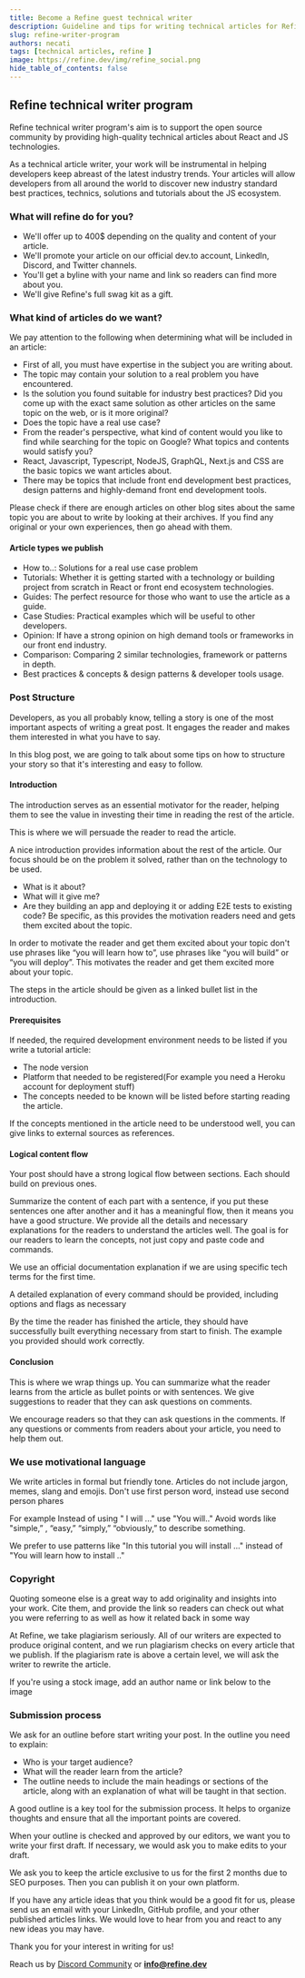 ```yaml
---
title: Become a Refine guest technical writer
description: Guideline and tips for writing technical articles for Refine
slug: refine-writer-program
authors: necati
tags: [technical articles, refine ]
image: https://refine.dev/img/refine_social.png
hide_table_of_contents: false
---
```




## Refine technical writer program

Refine technical writer program's aim is to support the open source community by providing high-quality technical articles about React and JS technologies.

As a technical article writer, your work will be instrumental in helping developers keep abreast of the latest industry trends. Your articles will allow developers from all around the world to discover new industry standard best practices, technics, solutions and tutorials about the JS ecosystem.

<!--truncate-->


### What will refine do for you?

- We'll offer up to 400$ depending on the quality and content of your article.
- We'll promote your article on our official dev.to account, LinkedIn, Discord, and Twitter channels.
- You'll get a byline with your name and link so readers can find more about you.
- We'll give Refine's full swag kit as a gift.


### What kind of articles do we want?

We pay attention to the following when determining what will be included in an article:

- First of all, you must have expertise in the subject you are writing about.
- The topic may contain your solution to a real problem you have encountered.
- Is the solution you found suitable for industry best practices? Did you come up with the exact same solution as other articles on the same topic on the web, or is it more original?
- Does the topic have a real use case?
- From the reader's perspective, what kind of content would you like to find while searching for the topic on Google? What topics and contents would satisfy you?
- React, Javascript, Typescript, NodeJS, GraphQL, Next.js and CSS are the basic topics we want articles about.
- There may be topics that include front end development best practices, design patterns and highly-demand front end development tools.

Please check if there are enough articles on other blog sites about the same topic you are about to write by looking at their archives. If you find any original or your own experiences, then go ahead with them.

#### Article types we publish

- How to..: Solutions for a real use case problem
- Tutorials: Whether it is getting started with a technology or building project from scratch in React or front end ecosystem technologies.
- Guides: The perfect resource for those who want to use the article as a guide.
- Case Studies: Practical examples which will be useful to other developers.
- Opinion: If have a strong opinion on high demand tools or frameworks in our front end industry.
- Comparison: Comparing 2 similar technologies, framework or patterns in depth.
- Best practices & concepts & design patterns & developer tools usage.

### Post Structure

Developers, as you all probably know, telling a story is one of the most important aspects of writing a great post. It engages the reader and makes them interested in what you have to say. 

In this blog post, we are going to talk about some tips on how to structure your story so that it's interesting and easy to follow.


#### Introduction

The introduction serves as an essential motivator for the reader, helping them to see the value in investing their time in reading the rest of the article.

This is where we will persuade the reader to read the article.

A nice introduction provides information about the rest of the article.
Our focus should be on the problem it solved, rather than on the technology to be used.
- What is it about? 
- What will it give me?
- Are they building an app and deploying it or adding E2E tests to existing code? Be specific, as this provides the motivation readers need and gets them excited about the topic.

In order to motivate the reader and get them excited about your topic don't use  phrases like “you will learn how to”, use phrases like “you will build” or “you will deploy”. This motivates the reader and get them excited more about your topic.

The steps in the article should be given as a linked bullet list in the introduction.


#### Prerequisites

If needed, the required development environment needs to be listed if you write a tutorial article:
- The node version
- Platform that needed to be registered(For example you need a Heroku account for deployment stuff)
- The concepts needed to be known will be listed before starting reading the article.

If the concepts mentioned in the article need to be understood well,  you can give links to external sources as references.



#### Logical content flow

Your post should have a strong logical flow between sections. Each should build on previous ones.

Summarize the content of each part with a sentence, if you put these sentences one after another and it has a meaningful flow, then it means you have a good structure. We provide all the details and necessary explanations for the readers to understand the articles well. The goal is for our readers to learn the concepts, not just copy and paste code and commands.

We use an official documentation explanation if we are using specific tech terms for the first time.

A detailed explanation of every command should be provided, including options and flags as necessary

By the time the reader has finished the article, they should have successfully built everything necessary from start to finish. The example you provided should work correctly.

#### Conclusion

This is where we wrap things up. You can summarize what the reader learns from the article as bullet points or with sentences.
We give suggestions to reader that they can ask questions on comments.

We encourage readers so that they can ask questions in the comments.
If any questions or comments from readers about your article, you need to help them out.

### We use motivational language


We write articles in formal but friendly tone. Articles do not include jargon, memes, slang and emojis.
Don't use first person word, instead use second person phares

For example Instead of using " I will ..."  use "You will.."
Avoid words like "simple,” , “easy,” “simply,” “obviously,”  to describe something.

We prefer to use patterns like  "In this tutorial you will install ..."  instead of "You will learn how to install .."

### Copyright

Quoting someone else is a great way to add originality and insights into your work. Cite them, and provide the link so readers can check out what you were referring to as well as how it related back in some way

At Refine, we take plagiarism seriously. All of our writers are expected to produce original content, and we run plagiarism checks on every article that we publish. If the plagiarism rate is above a certain level, we will ask the writer to rewrite the article.

If you're using a stock image, add an author name or link below to the image


### Submission process

We ask for an outline before start writing your post. In the outline you need to explain:
- Who is your target audience?
- What will the reader learn from the article?
- The outline needs to include the main headings or sections of the article, along with an explanation of what will be taught in that section.

A good outline is a key tool for the submission process. It helps to organize thoughts and ensure that all the important points are covered.

When your outline is checked and approved by our editors, we want you to write your first draft.
If necessary, we would ask you to make edits to your draft.

We ask you to keep the article exclusive to us for the first 2 months due to SEO purposes. Then you can publish it on your own platform.

If you have any article ideas that you think would be a good fit for us, please send us an email with your LinkedIn, GitHub profile, and your other published articles links. We would love to hear from you and react to any new ideas you may have.

 Thank you for your interest in writing for us!

Reach us by 
[Discord Community](https://discord.gg/refine) 
or
**info@refine.dev**